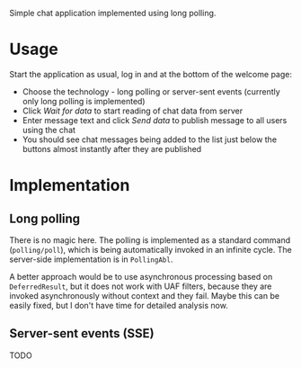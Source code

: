 Simple chat application implemented using long polling.

# Usage
Start the application as usual, log in and at the bottom of the welcome page:
* Choose the technology - long polling or server-sent events (currently only long polling is implemented)
* Click _Wait for data_ to start reading of chat data from server
* Enter message text and click _Send data_ to publish message to all users using the chat
* You should see chat messages being added to the list just below the buttons almost instantly after they are published

# Implementation
## Long polling
There is no magic here. The polling is implemented as a standard command (`polling/poll`), which is
being automatically invoked in an infinite cycle. The server-side implementation is in `PollingAbl`.

A better approach would be to use asynchronous processing based on `DeferredResult`, but it does not work
with UAF filters, because they are invoked asynchronously without context and they fail.
Maybe this can be easily fixed, but I don't have time for detailed analysis now.

## Server-sent events (SSE)
TODO